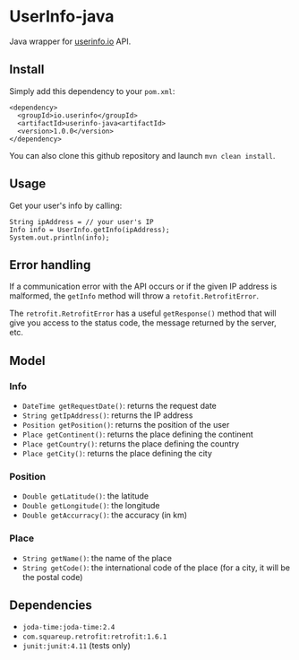 UserInfo-java
=============

Java wrapper for [userinfo.io](http://userinfo.io) API.

## Install

Simply add this dependency to your `pom.xml`:

    <dependency>
      <groupId>io.userinfo</groupId>
      <artifactId>userinfo-java<artifactId>
      <version>1.0.0</version>
    </dependency>

You can also clone this github repository and launch `mvn clean install`.

## Usage

Get your user's info by calling:

    String ipAddress = // your user's IP
    Info info = UserInfo.getInfo(ipAddress);
    System.out.println(info);

## Error handling

If a communication error with the API occurs or if the given IP address is malformed, the `getInfo` method will throw a `retofit.RetrofitError`.

The `retrofit.RetrofitError` has a useful `getResponse()` method that will give you access to the status code, the message returned by the server, etc.

## Model

### Info

* `DateTime getRequestDate()`: returns the request date
* `String getIpAddress()`: returns the IP address
* `Position getPosition()`: returns the position of the user
* `Place getContinent()`: returns the place defining the continent
* `Place getCountry()`: returns the place defining the country
* `Place getCity()`: returns the place defining the city

### Position

* `Double getLatitude()`: the latitude
* `Double getLongitude()`: the longitude
* `Double getAccurracy()`: the accuracy (in km)

### Place

* `String getName()`: the name of the place
* `String getCode()`: the international code of the place (for a city, it will be the postal code)

## Dependencies

* `joda-time:joda-time:2.4`
* `com.squareup.retrofit:retrofit:1.6.1`
* `junit:junit:4.11` (tests only)
